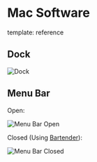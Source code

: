 Mac Software
============
template: reference


## Dock ##

![Dock](http://f.cl.ly/items/0R430b12300h3g2w2E0l/Screen%20Shot%202013-11-03%20at%2010.00.09%20AM.png)

## Menu Bar ##

Open:

![Menu Bar Open](http://f.cl.ly/items/3S2g2A090i3Y283u0d3c/Screen%20Shot%202013-11-03%20at%2010.00.20%20AM.png)

Closed (Using [Bartender](http://macbartender.com)):

![Menu Bar Closed](http://f.cl.ly/items/3D1M2I1A3u1J0A063k2t/Screen%20Shot%202013-11-03%20at%2010.00.32%20AM.png)